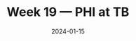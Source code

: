 ---
layout: game
title: Week 19 — PHI at TB
season: 2023
game_id: 2023_19_PHI_TB
week: 19
date: 2024-01-15
home_team: TB
away_team: PHI
final_home: 
final_away: 
pbp_url: /assets/data/pbp/2023/2023_19_PHI_TB.csv.gz
---